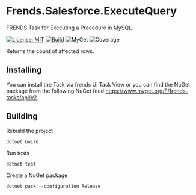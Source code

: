 # Frends.Salesforce.ExecuteQuery
FRENDS Task for Executing a Procedure in MySQL.

[![License: MIT](https://img.shields.io/badge/License-MIT-green.svg)](https://opensource.org/licenses/MIT) 
[![Build](https://github.com/FrendsPlatform/Frends.MySQL/actions/workflows/ExecuteProcedure_build_and_test_on_main.yml/badge.svg)](https://github.com/FrendsPlatform/Frends.MySQL/actions)
![MyGet](https://img.shields.io/myget/frends-tasks/v/Frends.MySQL.ExecuteProcedure)
![Coverage](https://app-github-custom-badges.azurewebsites.net/Badge?key=FrendsPlatform/Frends.MySQL/Frends.MySQL.ExecuteProcedure|main)

Returns the count of affected rows.

## Installing

You can install the Task via frends UI Task View or you can find the NuGet package from the following NuGet feed
https://www.myget.org/F/frends-tasks/api/v2.

## Building

Rebuild the project

`dotnet build`

Run tests

`dotnet test`

Create a NuGet package

`dotnet pack --configuration Release`
